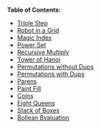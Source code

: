 **Table of Contents:**
 
  * [Triple Step]()
  * [Robot in a Grid]()
  * [Magic Index]()
  * [Power Set]()
  * [Recursive Multiply]()
  * [Tower of Hanoi]()
  * [Permutations without Dups]()
  * [Permutations with Dups]()
  * [Parens]()
  * [Paint Fill]()
  * [Coins]()
  * [Eight Queens]()
  * [Stack of Boxes]()
  * [Bollean Bvaluation]()